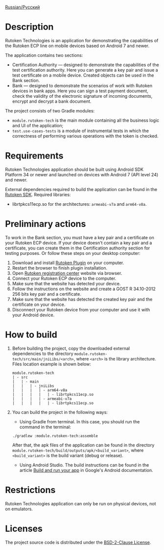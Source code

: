 [Russian/Русский](README_RUS.md)

# Description

Rutoken Technologies is an application for demonstrating the capabilities of the Rutoken ECP line on mobile devices
based on Android 7 and newer.

The application contains two sections:

* Certification Authority — designed to demonstrate the capabilities of the test certification authority. Here you can
  generate a key pair and issue a test certificate on a mobile device. Created objects can be used in the Bank section.
* Bank — designed to demonstrate the scenarios of work with Rutoken devices in bank apps. Here you can sign a test
  payment document, check the validity of the electronic signature of incoming documents, encrypt and decrypt a bank
  document.

The project consists of two Gradle modules:

* `module.rutoken-tech` is the main module containing all the business logic and UI of the application;
* `test.use-cases-tests` is a module of instrumental tests in which the correctness of performing various operations
  with the token is checked.

# Requirements

Rutoken Technologies application should be built using Android SDK Platform 34 or newer and launched on devices with
Android 7 (API level 24) and newer.

External dependencies required to build the application can be found in
the [Rutoken SDK](https://www.rutoken.ru/developers/sdk/). Required libraries:

* librtpkcs11ecp.so for the architectures: `armeabi-v7a` and `arm64-v8a`.

# Preliminary actions

To work in the Bank section, you must have a key pair and a certificate on your Rutoken ECP device. If your device
doesn't contain a key pair and a certificate, you can create them in the Certification authority section for testing
purposes. Or follow these steps on your desktop computer:

1. Download and install [Rutoken Plugin](https://www.rutoken.ru/products/all/rutoken-plugin/) on your computer.
2. Restart the browser to finish plugin installation.
3. Open [Rutoken registration center](https://ra.rutoken.ru/) website via browser.
4. Connect your Rutoken ECP device to the computer.
5. Make sure that the website has detected your device.
6. Follow the instructions on the website and create a GOST R 34.10-2012 256 bits key pair and a certificate.
7. Make sure that the website has detected the created key pair and the certificate on your device.
8. Disconnect your Rutoken device from your computer and use it with your Android device.

# How to build

1. Before building the project, copy the downloaded external dependencies to the
   directory `module.rutoken-tech/src/main/jniLibs/<arch>`, where `<arch>` is the library architecture. Files location
   example is shown below:

    ```Text
    module.rutoken-tech
    | - src
    |   | - main
    |   |   | - jniLibs
    |   |   |   | - arm64-v8a
    |   |   |   |   | - librtpkcs11ecp.so
    |   |   |   | - armeabi-v7a
    |   |   |   |   | - librtpkcs11ecp.so
    ```

2. You can build the project in the following ways:

    * Using Gradle from terminal. In this case, you should run the command in the terminal:

   ```shell
   ./gradlew :module.rutoken-tech:assemble
   ```

   After that, the apk files of the application can be found in the
   directory `module.rutoken-tech/build/outputs/apk/<build_variant>`, where `<build_variant>` is the build variant
   (debug or release).

    * Using Android Studio. The build instructions can be found in the
      article [Build and run your app](https://developer.android.com/studio/run) in Google's Android documentation.

# Restrictions

Rutoken Technologies application can only be run on physical devices, not on emulators.

# Licenses

The project source code is distributed under the [BSD-2-Clause License](LICENSE).
